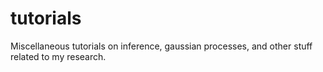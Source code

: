 # tutorials
Miscellaneous tutorials on inference, gaussian processes, and other stuff related to my research.
